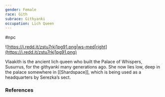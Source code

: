 ```yaml
---
gender: Female
race: Gith
subrace: Githyanki
occupation: Lich Queen
---
```

 #npc 

![https://i.redd.it/zstu7rkj1pg91.png|ws-med|right](https://i.redd.it/zstu7rkj1pg91.png)

Vlaakith is the ancient lich queen who built the Palace of Whispers, Susurrus, for the githyanki many generations ago. She now lies low, deep in the palace somewhere in [[Shardspace]], which is being used as a headquarters by Serezka’s sect.

### References
